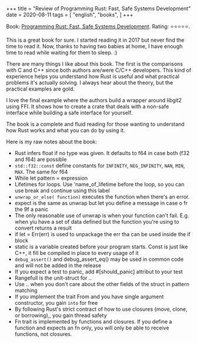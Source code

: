 +++
title = "Review of Programming Rust: Fast, Safe Systems Development"
date = 2020-08-11
tags = [
    "english",
    "books",
]
+++

Book: [Programming Rust: Fast, Safe Systems Development](https://www.goodreads.com/review/25550614). Rating: ⭐️⭐️⭐️⭐️⭐️.

This is a great book for sure. I started reading it in 2017 but never find the
time to read it. Now, thanks to having two babies at home, I have enough time to
read while waiting for them to sleep. :)

There are many things I like about this book. The first is the comparisons with
C and C++ since both authors are/were C/C++ developers. This kind of experience
helps you understand how Rust is useful and what practical problems it's
actually solving. I always hear about the theory, but the practical examples are
gold.

I love the final example where the authors build a wrapper around libgit2 using
FFI. It shows how to create a crate that deals with a non-safe interface while
building a safe interface for yourself.

The book is a complete and fluid reading for those wanting to understand how
Rust works and what you can do by using it.

Here is my raw notes about the book:

- Rust infers float if no type was given. It defaults to f64 in case both (f32
  and f64) are possible
- `std::f32::const` define constants for `INFINITY`, `NEG_INFINITY`, `NAN`,
  `MIN`, `MAX`.  The same for f64
- While let pattern = expression
- Lifetimes for loops. Use 'name_of_lifetime before the loop, so you can use
  break and continue using this label
- `unwrap_or_else( function)` executes the function when there's an error.
- expect is the same as unwrap but let you define a message in case o fr the 9f
  a panic
- The only reasonable use of unwrap is when your function can't fail. E.g. when
  yiu have a set of data defined but the function you're using to convert
  returns a result
- if let = Err(err) is used to unpackage the err tha can be used inside the if
  block
- static is a variable created before your program starts. Const is just like
  C++, it fill be compiled in place to every usage of it
- `debug_assert()` and debug_assert_eq() may be used in common code and will not
  be added in the release
- If you expect a test to panic, add #[should_panic] attribut to your test
- Rangefull is the unit-struct for ..
- Use .. when you don't care about the other fields of the struct in pattern
  matching
- If you implement the trait From and you have single argument constructor, you
  gain `into` for free
- By following Rust's strict contract of how to use closures (move, clone, or
  borrowing),, you gain thread safety
- Fn trait is implemented by functions and closures. If you define a function
  and expects an fn only, you will only be able to receive functions, not
  closures.
